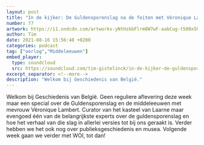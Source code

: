 ```yaml
---
layout: post
title: "In de kijker: De Guldensporenslag na de feiten met Véronique Lambert"
number: 77
artwork: https://i1.sndcdn.com/artworks-yNtHzkbFlrm8W7wF-aabCug-t500x500.jpg
author: Tim
date: 2021-08-16 15:56:48 +0200
categories: podcast
tag: ["oorlog","Middeleeuwen"]
embed_player:
  type: soundcloud
  src: https://soundcloud.com/tim-gistelinck/in-de-kijker-de-guldensporenslag-na-de-feiten-met-veronique-lambert
excerpt_separator: <!--more-->
description: "Welkom bij Geschiedenis van België."
---
```

Welkom bij Geschiedenis van België. Geen reguliere aflevering deze week maar een special over de Guldensporenslag en de middeleeuwen met mevrouw Véronique Lambert. Curator van het kasteel van Laarne maar evengoed één van de belangrijkste experts over de guldensporenslag en hoe het verhaal van die slag in allerlei versies tot bij ons geraakt is. Verder hebben we het ook nog over publieksgeschiedenis en musea. Volgende week gaan we verder met WOI, tot dan!